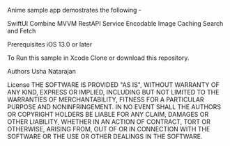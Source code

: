 Anime sample app demostrates the following -

SwiftUI
Combine
MVVM
RestAPI Service
Encodable
Image Caching
Search and Fetch


Prerequisites
iOS 13.0 or later

To Run this sample in Xcode
Clone or download this repository.


Authors
Usha Natarajan

License
THE SOFTWARE IS PROVIDED "AS IS", WITHOUT WARRANTY OF ANY KIND, EXPRESS OR IMPLIED, INCLUDING BUT NOT LIMITED TO THE WARRANTIES OF MERCHANTABILITY, FITNESS FOR A PARTICULAR PURPOSE AND NONINFRINGEMENT. IN NO EVENT SHALL THE AUTHORS OR COPYRIGHT HOLDERS BE LIABLE FOR ANY CLAIM, DAMAGES OR OTHER LIABILITY, WHETHER IN AN ACTION OF CONTRACT, TORT OR OTHERWISE, ARISING FROM, OUT OF OR IN CONNECTION WITH THE SOFTWARE OR THE USE OR OTHER DEALINGS IN THE SOFTWARE.
